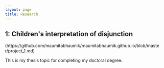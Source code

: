 ```yaml
---
layout: page
title: Research
---
```


<h2>1: Children's interpretation of disjunction </h2>
(https://github.com/maumitabhaumik/maumitabhaumik.github.io/blob/master/project_1.md)

This is my thesis topic for completing my doctoral degree. 
